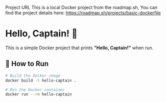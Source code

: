 Project URL
This is a local Docker project from the roadmap.sh, You can find the project details here: https://roadmap.sh/projects/basic-dockerfile

# Hello, Captain! 🚢

This is a simple Docker project that prints **"Hello, Captain!"** when run.

## 🐳 How to Run

```bash
# Build the Docker image
docker build -t hello-captain .

# Run the Docker container
docker run --rm hello-captain
